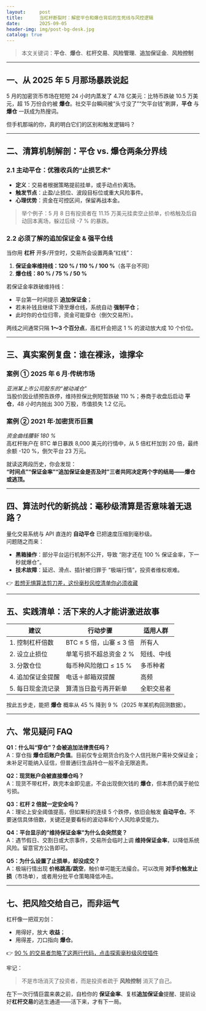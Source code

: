 ```yaml
---
layout:     post
title:      当杠杆断裂时：解密平仓和爆仓背后的生死线与风控逻辑
date:       2025-09-05
header-img: img/post-bg-desk.jpg
catalog: true
---
```


> 本文关键词：**平仓**、**爆仓**、**杠杆交易**、**风险管理**、**追加保证金**、**风险控制**

---

## 一、从 2025 年 5 月那场暴跌说起

5 月的加密货币市场在短短 24 小时内蒸发了 4.78 亿美元：比特币跌破 10.5 万美元，超 15 万份合约被 **爆仓**。社交平台瞬间被“头寸没了”“欠平台钱”刷屏，**平仓** 与 **爆仓** 一跃成为热搜词。

但手机那端的你，真的明白它们的区别和触发逻辑吗？

---

## 二、清算机制解剖：平仓 vs. 爆仓两条分界线

### 2.1 主动平仓：优雅收兵的“止损艺术”
- **定义**：交易者根据策略提前挂单，或手动点价离场。
- **触发节点**：止盈/止损位、波段目标位或重大风险事件。
- **心理优势**：资金在可控区间，保留再战本金。
> 举个例子：5 月 8 日有投资者在 11.15 万美元挂卖空止损单，价格触及后自动回本离场，躲过后续 -7 % 的暴跌。

### 2.2 必须了解的追加保证金 & 强平仓线
当你用 **杠杆** 开多/开空时，交易所会设置两条“红线”：
1. **保证金率维持线：120 % / 110 % / 100 %**（各平台不同）
2. **爆仓线：80 % / 75 % / 50 %**

若保证金率跌破维持线：
- 平台第一时间提示 **追加保证金**；
- 若未补钱且继续下滑至爆仓线，系统自动 **强制平仓**；
- 此时你的仓位归零，资金可能穿仓（倒欠交易所）。

两线之间通常只隔 **1～3 个百分点**，高杠杆会把这 1 % 的波动放大成 10 个价位。

---

## 三、真实案例复盘：谁在裸泳，谁撑伞

### 案例 ① 2025 年 6 月·传统市场
*亚洲某上市公司股东的“被动减仓”*  
当股价因业绩预告跌停，维持担保比例短暂跌破 110 %；券商于收盘后启动 **平仓**，48 小时内抛出 300 万股，市值损失 1.2 亿元。

### 案例 ② 2021 年·加密货币巨震
*资金曲线腰斩 180 %*  
高杠杆账户在 BTC 单日暴跌 8,000 美元的行情中，从 5 倍杠杆加到 20 倍，最终余额 -120 %，倒欠平台 23 万元。

就读这两段历史，你会发现：  
**“时间点”“保证金率”“追加保证金是否及时”三者共同决定两个字的结局——爆仓或逃顶。**

---

## 四、算法时代的新挑战：毫秒级清算是否意味着无退路？

量化交易系统与 API 直连的 **自动平仓** 已把速度压缩到毫秒级。  
问题随之而来：

- **黑箱操作**：部分平台运行机制不公开，导致 “刚才还在 100 % 保证金率，下一秒就爆仓”。
- **技术故障**：延迟、滑点、插针被归罪于 “极端行情”，投资者维权艰难。

👉 [若想无惧算法剪刀差，这份毫秒风控清单你必须收藏](https://okxdog.com/)

---

## 五、实践清单：活下来的人才能讲激进故事

| 建议 | 行动步骤 | 适用人群 |
| -- | -- | -- |
| 1. 控制杠杆倍数 | BTC ≤ 5 倍，山寨 ≤ 3 倍 | 所有人 |
| 2. 设立止损位 | 单笔亏损不超总资金 2 % | 短线、中线 |
| 3. 分散仓位 | 每币种风险敞口 ≤ 15 % | 多币种者 |
| 4. 追加保证金提醒 | 电话＋邮箱双提醒 | 高频 |
| 5. 每日现金流记录 | 算清当日盈亏再开新单 | 全职交易者 |

按此五步走，能把 **爆仓** 概率从 45 % 降到 9 %（2025 年某机构回测数据）。

---

## 六、常见疑问 FAQ

**Q1：什么叫“穿仓”？会被追加法律责任吗？**  
A：穿仓指 **爆仓后账户负值**。目前仅专业期货合约及个人信托账户需补交保证金；未补足可能纳入征信，但普通衍生品持仓一般不会无限追责。

**Q2：现货账户会被直接爆仓吗？**  
A：现货不带杠杆，跌完本金即见底，不会出现倒欠钱的 **爆仓**，但本质仍属于舱位亏损。

**Q3：杠杆 2 倍就一定安全吗？**  
A：理论上安全阈值提高，但如果标的连续 5 个跌停，依旧会触发 **自动平仓**。不要迷信具体倍数，关键还是要看标的波动率和个人风险承受能力。

**Q4：平台显示的“维持保证金率”为什么会突然变？**  
A：遇节假日、交割日或大宗事件，交易所会临时上调 **维持保证金率**，以降低系统风险。留意官方公告即可。

**Q5：为什么设置了止损单，却没成交？**  
A：极端行情出现 **价格跳高/跳空**，触价单可能无法撮合。可以改用 **对手价触发止损**（市场单），或者用分批平仓策略降低冲击。

---

## 七、把风险交给自己，而非运气

杠杆像一把双刃剑：  
- 用得好，放大 **收益**；  
- 用得差，刀口指向 **爆仓**。

👉 [90 % 的交易者忽略了这两行代码，点击探索毫秒级风控插件](https://okxdog.com/)

牢记：  
> 不是市场消灭了投资者，而是投资者疏于 **风险控制** 消灭了自己。

在下一次行情巨震来袭之前，自检你的 **保证金率**、复核**追加保证金**提醒、提前设好**杠杆交易**的逃生通道——活下来，才有下一局。